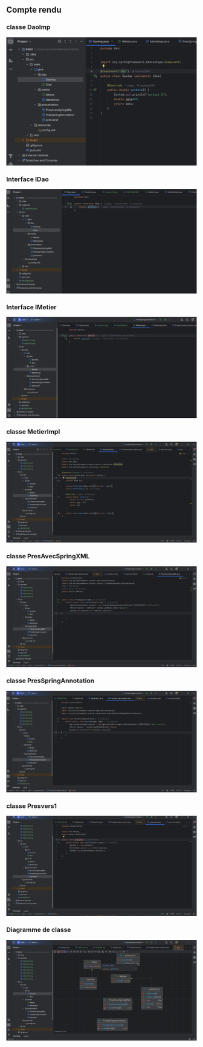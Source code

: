 <h2>Compte rendu </h2>
<h3> classe DaoImp </h3>
<img src="captures/capture1.png">
<h3> Interface IDao </h3>
<img src="captures/capture2.png">
<h3> Interface IMetier </h3>
<img src="captures/capture3.png">
<h3> classe MetierImpl </h3>
<img src="captures/capture4.png">
<h3> classe PresAvecSpringXML </h3>
<img src="captures/capture5.png">
<h3> classe PresSpringAnnotation </h3>
<img src="captures/capture6.png">
<h3> classe Presvers1 </h3>
<img src="captures/capture7.png">
<h3> Diagramme de classe </h3>
<img src="captures/capture8.png">